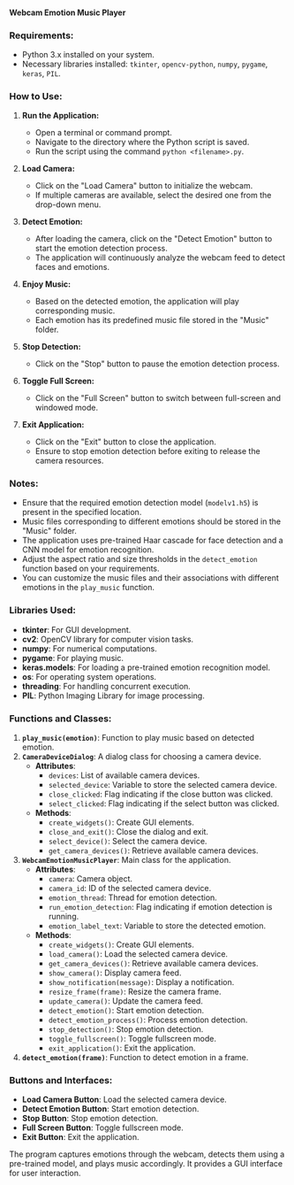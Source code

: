 #### Webcam Emotion Music Player

### Requirements:
- Python 3.x installed on your system.
- Necessary libraries installed: `tkinter`, `opencv-python`, `numpy`, `pygame`, `keras`, `PIL`.

### How to Use:

1. **Run the Application:**
   - Open a terminal or command prompt.
   - Navigate to the directory where the Python script is saved.
   - Run the script using the command `python <filename>.py`.

2. **Load Camera:**
   - Click on the "Load Camera" button to initialize the webcam.
   - If multiple cameras are available, select the desired one from the drop-down menu.

3. **Detect Emotion:**
   - After loading the camera, click on the "Detect Emotion" button to start the emotion detection process.
   - The application will continuously analyze the webcam feed to detect faces and emotions.

4. **Enjoy Music:**
   - Based on the detected emotion, the application will play corresponding music.
   - Each emotion has its predefined music file stored in the "Music" folder.

5. **Stop Detection:**
   - Click on the "Stop" button to pause the emotion detection process.

6. **Toggle Full Screen:**
   - Click on the "Full Screen" button to switch between full-screen and windowed mode.

7. **Exit Application:**
   - Click on the "Exit" button to close the application.
   - Ensure to stop emotion detection before exiting to release the camera resources.

### Notes:
- Ensure that the required emotion detection model (`modelv1.h5`) is present in the specified location.
- Music files corresponding to different emotions should be stored in the "Music" folder.
- The application uses pre-trained Haar cascade for face detection and a CNN model for emotion recognition.
- Adjust the aspect ratio and size thresholds in the `detect_emotion` function based on your requirements.
- You can customize the music files and their associations with different emotions in the `play_music` function.

### Libraries Used:
- **tkinter**: For GUI development.
- **cv2**: OpenCV library for computer vision tasks.
- **numpy**: For numerical computations.
- **pygame**: For playing music.
- **keras.models**: For loading a pre-trained emotion recognition model.
- **os**: For operating system operations.
- **threading**: For handling concurrent execution.
- **PIL**: Python Imaging Library for image processing.

### Functions and Classes:
1. **`play_music(emotion)`**: Function to play music based on detected emotion.
2. **`CameraDeviceDialog`**: A dialog class for choosing a camera device.
    - **Attributes**:
        - `devices`: List of available camera devices.
        - `selected_device`: Variable to store the selected camera device.
        - `close_clicked`: Flag indicating if the close button was clicked.
        - `select_clicked`: Flag indicating if the select button was clicked.
    - **Methods**:
        - `create_widgets()`: Create GUI elements.
        - `close_and_exit()`: Close the dialog and exit.
        - `select_device()`: Select the camera device.
        - `get_camera_devices()`: Retrieve available camera devices.
3. **`WebcamEmotionMusicPlayer`**: Main class for the application.
    - **Attributes**:
        - `camera`: Camera object.
        - `camera_id`: ID of the selected camera device.
        - `emotion_thread`: Thread for emotion detection.
        - `run_emotion_detection`: Flag indicating if emotion detection is running.
        - `emotion_label_text`: Variable to store the detected emotion.
    - **Methods**:
        - `create_widgets()`: Create GUI elements.
        - `load_camera()`: Load the selected camera device.
        - `get_camera_devices()`: Retrieve available camera devices.
        - `show_camera()`: Display camera feed.
        - `show_notification(message)`: Display a notification.
        - `resize_frame(frame)`: Resize the camera frame.
        - `update_camera()`: Update the camera feed.
        - `detect_emotion()`: Start emotion detection.
        - `detect_emotion_process()`: Process emotion detection.
        - `stop_detection()`: Stop emotion detection.
        - `toggle_fullscreen()`: Toggle fullscreen mode.
        - `exit_application()`: Exit the application.
4. **`detect_emotion(frame)`**: Function to detect emotion in a frame.

### Buttons and Interfaces:
- **Load Camera Button**: Load the selected camera device.
- **Detect Emotion Button**: Start emotion detection.
- **Stop Button**: Stop emotion detection.
- **Full Screen Button**: Toggle fullscreen mode.
- **Exit Button**: Exit the application.

The program captures emotions through the webcam, detects them using a pre-trained model, and plays music accordingly. It provides a GUI interface for user interaction.
